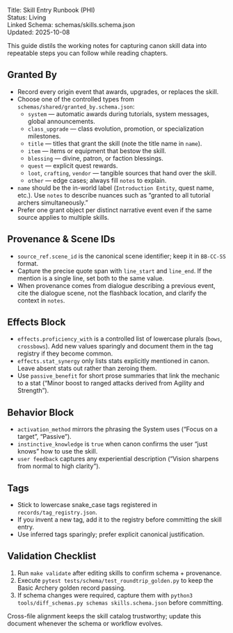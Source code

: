 Title: Skill Entry Runbook (PHI)  
Status: Living  
Linked Schema: schemas/skills.schema.json  
Updated: 2025-10-08  

This guide distils the working notes for capturing canon skill data into repeatable steps you can follow while reading chapters.

## Granted By

- Record every origin event that awards, upgrades, or replaces the skill.
- Choose one of the controlled types from `schemas/shared/granted_by.schema.json`:
  - `system` — automatic awards during tutorials, system messages, global announcements.
  - `class_upgrade` — class evolution, promotion, or specialization milestones.
  - `title` — titles that grant the skill (note the title name in `name`).
  - `item` — items or equipment that bestow the skill.
  - `blessing` — divine, patron, or faction blessings.
  - `quest` — explicit quest rewards.
  - `loot`, `crafting`, `vendor` — tangible sources that hand over the skill.
  - `other` — edge cases; always fill `notes` to explain.
- `name` should be the in-world label (`Introduction Entity`, quest name, etc.). Use `notes` to describe nuances such as “granted to all tutorial archers simultaneously.”
- Prefer one grant object per distinct narrative event even if the same source applies to multiple skills.

## Provenance & Scene IDs

- `source_ref.scene_id` is the canonical scene identifier; keep it in `BB-CC-SS` format.
- Capture the precise quote span with `line_start` and `line_end`. If the mention is a single line, set both to the same value.
- When provenance comes from dialogue describing a previous event, cite the dialogue scene, not the flashback location, and clarify the context in `notes`.

## Effects Block

- `effects.proficiency_with` is a controlled list of lowercase plurals (`bows`, `crossbows`). Add new values sparingly and document them in the tag registry if they become common.
- `effects.stat_synergy` only lists stats explicitly mentioned in canon. Leave absent stats out rather than zeroing them.
- Use `passive_benefit` for short prose summaries that link the mechanic to a stat (“Minor boost to ranged attacks derived from Agility and Strength”).

## Behavior Block

- `activation_method` mirrors the phrasing the System uses (“Focus on a target”, “Passive”).
- `instinctive_knowledge` is `true` when canon confirms the user “just knows” how to use the skill.
- `user feedback` captures any experiential description (“Vision sharpens from normal to high clarity”).

## Tags

- Stick to lowercase snake_case tags registered in `records/tag_registry.json`.
- If you invent a new tag, add it to the registry before committing the skill entry.
- Use inferred tags sparingly; prefer explicit canonical justification.

## Validation Checklist

1. Run `make validate` after editing skills to confirm schema + provenance.
2. Execute `pytest tests/schema/test_roundtrip_golden.py` to keep the Basic Archery golden record passing.
3. If schema changes were required, capture them with `python3 tools/diff_schemas.py schemas skills.schema.json` before committing.

Cross-file alignment keeps the skill catalog trustworthy; update this document whenever the schema or workflow evolves.
